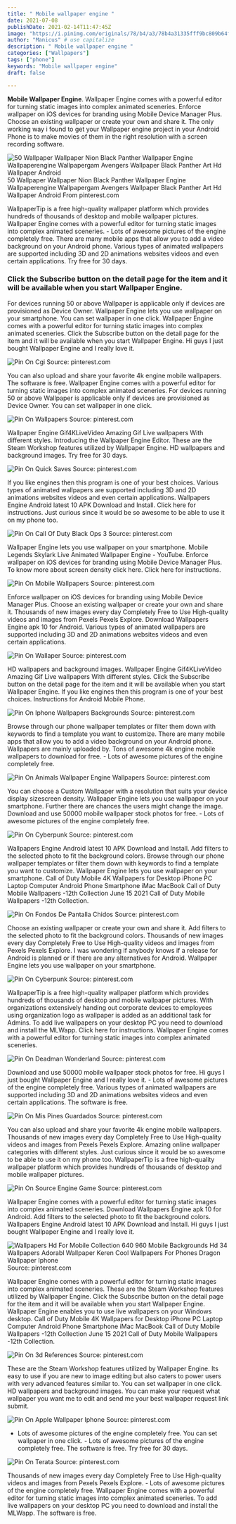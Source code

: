 ```yaml
---
title: " Mobile wallpaper engine "
date: 2021-07-08
publishDate: 2021-02-14T11:47:45Z
image: "https://i.pinimg.com/originals/78/b4/a3/78b4a31335fff9bc809b64f5eafcfa44.gif"
author: "Manicus" # use capitalize
description: " Mobile wallpaper engine "
categories: ["Wallpapers"]
tags: ["phone"]
keywords: "Mobile wallpaper engine"
draft: false

---
```



**Mobile Wallpaper Engine**. Wallpaper Engine comes with a powerful editor for turning static images into complex animated sceneries. Enforce wallpaper on iOS devices for branding using Mobile Device Manager Plus. Choose an existing wallpaper or create your own and share it. The only working way i found to get your Wallpaper engine project in your Android Phone is to make movies of them in the right resolution with a screen recording software.

![50 Wallpaper Wallpaper Nion Black Panther Wallpaper Engine Wallpaperengine Wallpapergam Avengers Wallpaper Black Panther Art Hd Wallpaper Android](https://i.pinimg.com/originals/94/d5/33/94d533c233c7f5a2d8a0132985659777.jpg "50 Wallpaper Wallpaper Nion Black Panther Wallpaper Engine Wallpaperengine Wallpapergam Avengers Wallpaper Black Panther Art Hd Wallpaper Android")
50 Wallpaper Wallpaper Nion Black Panther Wallpaper Engine Wallpaperengine Wallpapergam Avengers Wallpaper Black Panther Art Hd Wallpaper Android From pinterest.com


WallpaperTip is a free high-quality wallpaper platform which provides hundreds of thousands of desktop and mobile wallpaper pictures. Wallpaper Engine comes with a powerful editor for turning static images into complex animated sceneries. - Lots of awesome pictures of the engine completely free. There are many mobile apps that allow you to add a video background on your Android phone. Various types of animated wallpapers are supported including 3D and 2D animations websites videos and even certain applications. Try free for 30 days.

### Click the Subscribe button on the detail page for the item and it will be available when you start Wallpaper Engine.

For devices running 50 or above Wallpaper is applicable only if devices are provisioned as Device Owner. Wallpaper Engine lets you use wallpaper on your smartphone. You can set wallpaper in one click. Wallpaper Engine comes with a powerful editor for turning static images into complex animated sceneries. Click the Subscribe button on the detail page for the item and it will be available when you start Wallpaper Engine. Hi guys I just bought Wallpaper Engine and I really love it.


![Pin On Cgi](https://i.pinimg.com/736x/63/a5/e3/63a5e39fb9fd7518956686f3389b9992.jpg "Pin On Cgi")
Source: pinterest.com

You can also upload and share your favorite 4k engine mobile wallpapers. The software is free. Wallpaper Engine comes with a powerful editor for turning static images into complex animated sceneries. For devices running 50 or above Wallpaper is applicable only if devices are provisioned as Device Owner. You can set wallpaper in one click.

![Pin On Wallpapers](https://i.pinimg.com/236x/ef/c8/3b/efc83b14b57184d935e87f76539b7085.jpg "Pin On Wallpapers")
Source: pinterest.com

Wallpaper Engine Gif4KLiveVideo Amazing Gif Live wallpapers With different styles. Introducing the Wallpaper Engine Editor. These are the Steam Workshop features utilized by Wallpaper Engine. HD wallpapers and background images. Try free for 30 days.

![Pin On Quick Saves](https://i.pinimg.com/564x/76/65/20/7665206b9b2e0a9d2f470f0b215640b7.jpg "Pin On Quick Saves")
Source: pinterest.com

If you like engines then this program is one of your best choices. Various types of animated wallpapers are supported including 3D and 2D animations websites videos and even certain applications. Wallpapers Engine Android latest 10 APK Download and Install. Click here for instructions. Just curious since it would be so awesome to be able to use it on my phone too.

![Pin On Call Of Duty Black Ops 3](https://i.pinimg.com/474x/da/a4/9b/daa49b38dce46376d315acc4b39b8647.jpg "Pin On Call Of Duty Black Ops 3")
Source: pinterest.com

Wallpaper Engine lets you use wallpaper on your smartphone. Mobile Legends Skylark Live Animated Wallpaper Engine - YouTube. Enforce wallpaper on iOS devices for branding using Mobile Device Manager Plus. To know more about screen density click here. Click here for instructions.

![Pin On Mobile Wallpapers](https://i.pinimg.com/originals/29/7f/9f/297f9f88886161fad0bfca7b488a1036.jpg "Pin On Mobile Wallpapers")
Source: pinterest.com

Enforce wallpaper on iOS devices for branding using Mobile Device Manager Plus. Choose an existing wallpaper or create your own and share it. Thousands of new images every day Completely Free to Use High-quality videos and images from Pexels Pexels Explore. Download Wallpapers Engine apk 10 for Android. Various types of animated wallpapers are supported including 3D and 2D animations websites videos and even certain applications.

![Pin On Wallaper](https://i.pinimg.com/originals/eb/0d/b7/eb0db79229192d690659c5d99e54fc7a.png "Pin On Wallaper")
Source: pinterest.com

HD wallpapers and background images. Wallpaper Engine Gif4KLiveVideo Amazing Gif Live wallpapers With different styles. Click the Subscribe button on the detail page for the item and it will be available when you start Wallpaper Engine. If you like engines then this program is one of your best choices. Instructions for Android Mobile Phone.

![Pin On Iphone Wallpapers Backgrounds](https://i.pinimg.com/originals/42/c8/ae/42c8ae7bb24a3e21e3cbbe0cc477f741.jpg "Pin On Iphone Wallpapers Backgrounds")
Source: pinterest.com

Browse through our phone wallpaper templates or filter them down with keywords to find a template you want to customize. There are many mobile apps that allow you to add a video background on your Android phone. Wallpapers are mainly uploaded by. Tons of awesome 4k engine mobile wallpapers to download for free. - Lots of awesome pictures of the engine completely free.

![Pin On Animals Wallpaper Engine Wallpapers](https://i.pinimg.com/originals/9f/47/c0/9f47c05779815caaea247892b30dbba0.jpg "Pin On Animals Wallpaper Engine Wallpapers")
Source: pinterest.com

You can choose a Custom Wallpaper with a resolution that suits your device display sizescreen density. Wallpaper Engine lets you use wallpaper on your smartphone. Further there are chances the users might change the image. Download and use 50000 mobile wallpaper stock photos for free. - Lots of awesome pictures of the engine completely free.

![Pin On Cyberpunk](https://i.pinimg.com/originals/e9/e8/b6/e9e8b65d782085a1f8d2d1ff87f80676.jpg "Pin On Cyberpunk")
Source: pinterest.com

Wallpapers Engine Android latest 10 APK Download and Install. Add filters to the selected photo to fit the background colors. Browse through our phone wallpaper templates or filter them down with keywords to find a template you want to customize. Wallpaper Engine lets you use wallpaper on your smartphone. Call of Duty Mobile 4K Wallpapers for Desktop iPhone PC Laptop Computer Android Phone Smartphone iMac MacBook Call of Duty Mobile Wallpapers -12th Collection June 15 2021 Call of Duty Mobile Wallpapers -12th Collection.

![Pin On Fondos De Pantalla Chidos](https://i.pinimg.com/originals/ce/4c/01/ce4c019a1c6a3db2b8457a6c5e9f3aa3.jpg "Pin On Fondos De Pantalla Chidos")
Source: pinterest.com

Choose an existing wallpaper or create your own and share it. Add filters to the selected photo to fit the background colors. Thousands of new images every day Completely Free to Use High-quality videos and images from Pexels Pexels Explore. I was wondering if anybody knows if a release for Android is planned or if there are any alternatives for Android. Wallpaper Engine lets you use wallpaper on your smartphone.

![Pin On Cyberpunk](https://i.pinimg.com/736x/17/15/25/171525c6f4178574241c75ea80898784.jpg "Pin On Cyberpunk")
Source: pinterest.com

WallpaperTip is a free high-quality wallpaper platform which provides hundreds of thousands of desktop and mobile wallpaper pictures. With organizations extensively handing out corporate devices to employees using organization logo as wallpaper is added as an additional task for Admins. To add live wallpapers on your desktop PC you need to download and install the MLWapp. Click here for instructions. Wallpaper Engine comes with a powerful editor for turning static images into complex animated sceneries.

![Pin On Deadman Wonderland](https://i.pinimg.com/originals/92/d4/b6/92d4b6de23191e25488c64f1dfc2e617.jpg "Pin On Deadman Wonderland")
Source: pinterest.com

Download and use 50000 mobile wallpaper stock photos for free. Hi guys I just bought Wallpaper Engine and I really love it. - Lots of awesome pictures of the engine completely free. Various types of animated wallpapers are supported including 3D and 2D animations websites videos and even certain applications. The software is free.

![Pin On Mis Pines Guardados](https://i.pinimg.com/originals/7b/e8/c4/7be8c4e3bfdbe2c1263f40586c629913.jpg "Pin On Mis Pines Guardados")
Source: pinterest.com

You can also upload and share your favorite 4k engine mobile wallpapers. Thousands of new images every day Completely Free to Use High-quality videos and images from Pexels Pexels Explore. Amazing online wallpaper categories with different styles. Just curious since it would be so awesome to be able to use it on my phone too. WallpaperTip is a free high-quality wallpaper platform which provides hundreds of thousands of desktop and mobile wallpaper pictures.

![Pin On Source Engine Game](https://i.pinimg.com/originals/6f/68/12/6f68126009bda17ef00096b969cc1b0b.jpg "Pin On Source Engine Game")
Source: pinterest.com

Wallpaper Engine comes with a powerful editor for turning static images into complex animated sceneries. Download Wallpapers Engine apk 10 for Android. Add filters to the selected photo to fit the background colors. Wallpapers Engine Android latest 10 APK Download and Install. Hi guys I just bought Wallpaper Engine and I really love it.

![Wallpapers Hd For Mobile Collection 640 960 Mobile Backgrounds Hd 34 Wallpapers Adorabl Wallpaper Keren Cool Wallpapers For Phones Dragon Wallpaper Iphone](https://i.pinimg.com/originals/1f/3f/fd/1f3ffd268c912859a0e2232dfe383463.jpg "Wallpapers Hd For Mobile Collection 640 960 Mobile Backgrounds Hd 34 Wallpapers Adorabl Wallpaper Keren Cool Wallpapers For Phones Dragon Wallpaper Iphone")
Source: pinterest.com

Wallpaper Engine comes with a powerful editor for turning static images into complex animated sceneries. These are the Steam Workshop features utilized by Wallpaper Engine. Click the Subscribe button on the detail page for the item and it will be available when you start Wallpaper Engine. Wallpaper Engine enables you to use live wallpapers on your Windows desktop. Call of Duty Mobile 4K Wallpapers for Desktop iPhone PC Laptop Computer Android Phone Smartphone iMac MacBook Call of Duty Mobile Wallpapers -12th Collection June 15 2021 Call of Duty Mobile Wallpapers -12th Collection.

![Pin On 3d References](https://i.pinimg.com/originals/cf/80/ae/cf80ae754390bb6e1d042358d1596f65.jpg "Pin On 3d References")
Source: pinterest.com

These are the Steam Workshop features utilized by Wallpaper Engine. Its easy to use if you are new to image editing but also caters to power users with very advanced features similar to. You can set wallpaper in one click. HD wallpapers and background images. You can make your request what wallpaper you want me to edit and send me your best wallpaper request link submit.

![Pin On Apple Wallpaper Iphone](https://i.pinimg.com/originals/38/86/97/388697ba2384b2fc6da09a7fba0efafc.jpg "Pin On Apple Wallpaper Iphone")
Source: pinterest.com

- Lots of awesome pictures of the engine completely free. You can set wallpaper in one click. - Lots of awesome pictures of the engine completely free. The software is free. Try free for 30 days.

![Pin On Terata](https://i.pinimg.com/originals/78/b4/a3/78b4a31335fff9bc809b64f5eafcfa44.gif "Pin On Terata")
Source: pinterest.com

Thousands of new images every day Completely Free to Use High-quality videos and images from Pexels Pexels Explore. - Lots of awesome pictures of the engine completely free. Wallpaper Engine comes with a powerful editor for turning static images into complex animated sceneries. To add live wallpapers on your desktop PC you need to download and install the MLWapp. The software is free.

